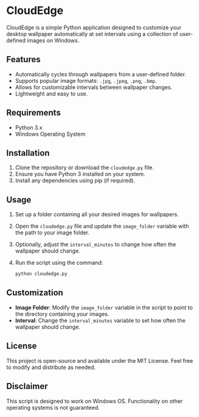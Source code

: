 # CloudEdge

CloudEdge is a simple Python application designed to customize your desktop wallpaper automatically at set intervals using a collection of user-defined images on Windows.

## Features

- Automatically cycles through wallpapers from a user-defined folder.
- Supports popular image formats: `.jpg`, `.jpeg`, `.png`, `.bmp`.
- Allows for customizable intervals between wallpaper changes.
- Lightweight and easy to use.

## Requirements

- Python 3.x
- Windows Operating System

## Installation

1. Clone the repository or download the `cloudedge.py` file.
2. Ensure you have Python 3 installed on your system.
3. Install any dependencies using pip (if required).

## Usage

1. Set up a folder containing all your desired images for wallpapers.
2. Open the `cloudedge.py` file and update the `image_folder` variable with the path to your image folder.
3. Optionally, adjust the `interval_minutes` to change how often the wallpaper should change.
4. Run the script using the command:

   ```bash
   python cloudedge.py
   ```

## Customization

- **Image Folder**: Modify the `image_folder` variable in the script to point to the directory containing your images.
- **Interval**: Change the `interval_minutes` variable to set how often the wallpaper should change.

## License

This project is open-source and available under the MIT License. Feel free to modify and distribute as needed.

## Disclaimer

This script is designed to work on Windows OS. Functionality on other operating systems is not guaranteed.